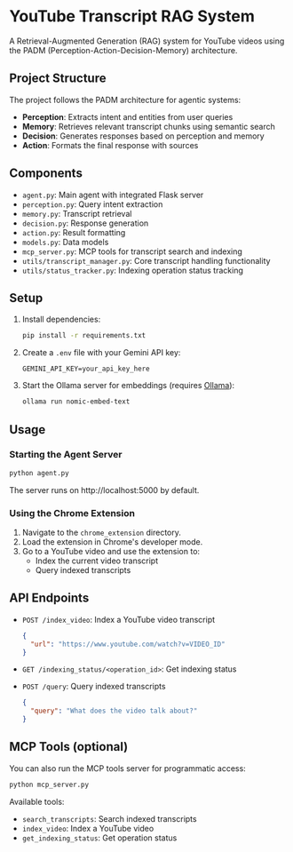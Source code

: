 # YouTube Transcript RAG System

A Retrieval-Augmented Generation (RAG) system for YouTube videos using the PADM (Perception-Action-Decision-Memory) architecture.

## Project Structure

The project follows the PADM architecture for agentic systems:

- **Perception**: Extracts intent and entities from user queries
- **Memory**: Retrieves relevant transcript chunks using semantic search
- **Decision**: Generates responses based on perception and memory
- **Action**: Formats the final response with sources

## Components

- `agent.py`: Main agent with integrated Flask server
- `perception.py`: Query intent extraction
- `memory.py`: Transcript retrieval
- `decision.py`: Response generation
- `action.py`: Result formatting
- `models.py`: Data models
- `mcp_server.py`: MCP tools for transcript search and indexing
- `utils/transcript_manager.py`: Core transcript handling functionality
- `utils/status_tracker.py`: Indexing operation status tracking

## Setup

1. Install dependencies:
   ```bash
   pip install -r requirements.txt
   ```

2. Create a `.env` file with your Gemini API key:
   ```
   GEMINI_API_KEY=your_api_key_here
   ```

3. Start the Ollama server for embeddings (requires [Ollama](https://ollama.ai/)):
   ```bash
   ollama run nomic-embed-text
   ```

## Usage

### Starting the Agent Server

```bash
python agent.py
```

The server runs on http://localhost:5000 by default.

### Using the Chrome Extension

1. Navigate to the `chrome_extension` directory.
2. Load the extension in Chrome's developer mode.
3. Go to a YouTube video and use the extension to:
   - Index the current video transcript
   - Query indexed transcripts

## API Endpoints

- `POST /index_video`: Index a YouTube video transcript
  ```json
  {
    "url": "https://www.youtube.com/watch?v=VIDEO_ID"
  }
  ```

- `GET /indexing_status/<operation_id>`: Get indexing status

- `POST /query`: Query indexed transcripts
  ```json
  {
    "query": "What does the video talk about?"
  }
  ```

## MCP Tools (optional)

You can also run the MCP tools server for programmatic access:

```bash
python mcp_server.py
```

Available tools:
- `search_transcripts`: Search indexed transcripts
- `index_video`: Index a YouTube video
- `get_indexing_status`: Get operation status 